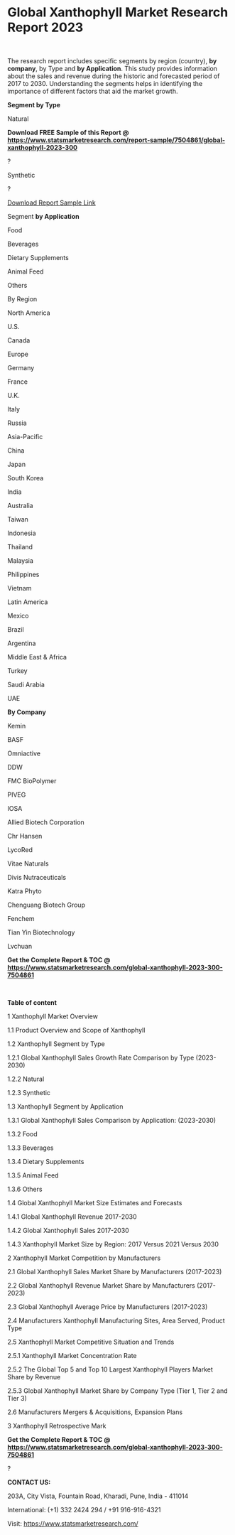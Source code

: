 <h1>Global Xanthophyll Market Research Report 2023</h1><br/><p>The research report includes specific segments by region (country), <strong>by company</strong>, by Type and <strong>by Application</strong>. This study provides information about the sales and revenue during the historic and forecasted period of 2017 to 2030. Understanding the segments helps in identifying the importance of different factors that aid the market growth.</p>
 
 
 
 <p><strong>Segment by Type</strong></p>
 
 
 
 <p>Natural</p>
 
 
 
 <div><b>Download FREE Sample of this Report @ <a href="https://www.statsmarketresearch.com/download-free-sample/7504861/global-xanthophyll-2023-300">https://www.statsmarketresearch.com/report-sample/7504861/global-xanthophyll-2023-300</a></b></div>
 
 
 
 <p>? </p>
 
 
 
 <p>Synthetic</p>
 
 
 
 <p>? </p>
 
 
 
 <p><a href="https://www.statsmarketresearch.com/download-free-sample/7504861/global-xanthophyll-2023-300">Download Report Sample Link</a></p>
 
 
 
 <p>Segment <strong>by Application</strong></p>
 
 
 
 <p>Food</p>
 
 
 
 <p>Beverages</p>
 
 
 
 <p>Dietary Supplements</p>
 
 
 
 <p>Animal Feed</p>
 
 
 
 <p>Others</p>
 
 
 
 <p>By Region</p>
 
 
 
 <p>North America</p>
 
 
 
 <p>U.S.</p>
 
 
 
 <p>Canada</p>
 
 
 
 <p>Europe</p>
 
 
 
 <p>Germany</p>
 
 
 
 <p>France</p>
 
 
 
 <p>U.K.</p>
 
 
 
 <p>Italy</p>
 
 
 
 <p>Russia</p>
 
 
 
 <p>Asia-Pacific</p>
 
 
 
 <p>China</p>
 
 
 
 <p>Japan</p>
 
 
 
 <p>South Korea</p>
 
 
 
 <p>India</p>
 
 
 
 <p>Australia</p>
 
 
 
 <p>Taiwan</p>
 
 
 
 <p>Indonesia</p>
 
 
 
 <p>Thailand</p>
 
 
 
 <p>Malaysia</p>
 
 
 
 <p>Philippines</p>
 
 
 
 <p>Vietnam</p>
 
 
 
 <p>Latin America</p>
 
 
 
 <p>Mexico</p>
 
 
 
 <p>Brazil</p>
 
 
 
 <p>Argentina</p>
 
 
 
 <p>Middle East & Africa</p>
 
 
 
 <p>Turkey</p>
 
 
 
 <p>Saudi Arabia</p>
 
 
 
 <p>UAE</p>
 
 
 
 <p><strong>By Company</strong></p>
 
 
 
 <p>Kemin</p>
 
 
 
 <p>BASF</p>
 
 
 
 <p>Omniactive</p>
 
 
 
 <p>DDW</p>
 
 
 
 <p>FMC BioPolymer</p>
 
 
 
 <p>PIVEG</p>
 
 
 
 <p>IOSA</p>
 
 
 
 <p>Allied Biotech Corporation</p>
 
 
 
 <p>Chr Hansen</p>
 
 
 
 <p>LycoRed</p>
 
 
 
 <p>Vitae Naturals</p>
 
 
 
 <p>Divis Nutraceuticals</p>
 
 
 
 <p>Katra Phyto</p>
 
 
 
 <p>Chenguang Biotech Group</p>
 
 
 
 <p>Fenchem</p>
 
 
 
 <p>Tian Yin Biotechnology</p>
 
 
 
 <p>Lvchuan</p>
 
 
 
 <div><b>Get the Complete Report & TOC @ <a href="https://www.statsmarketresearch.com/global-xanthophyll-2023-300-7504861">https://www.statsmarketresearch.com/global-xanthophyll-2023-300-7504861</a></b></div>
 
 
 
 <p><br />
 
 <b>Table of content</b></p>
 
 
 
 <p>1 Xanthophyll Market Overview<br />
 
 1.1 Product Overview and Scope of Xanthophyll<br />
 
 1.2 Xanthophyll Segment by Type<br />
 
 1.2.1 Global Xanthophyll Sales Growth Rate Comparison by Type (2023-2030)<br />
 
 1.2.2 Natural<br />
 
 1.2.3 Synthetic<br />
 
 1.3 Xanthophyll Segment by Application<br />
 
 1.3.1 Global Xanthophyll Sales Comparison by Application: (2023-2030)<br />
 
 1.3.2 Food<br />
 
 1.3.3 Beverages<br />
 
 1.3.4 Dietary Supplements<br />
 
 1.3.5 Animal Feed<br />
 
 1.3.6 Others<br />
 
 1.4 Global Xanthophyll Market Size Estimates and Forecasts<br />
 
 1.4.1 Global Xanthophyll Revenue 2017-2030<br />
 
 1.4.2 Global Xanthophyll Sales 2017-2030<br />
 
 1.4.3 Xanthophyll Market Size by Region: 2017 Versus 2021 Versus 2030<br />
 
 2 Xanthophyll Market Competition by Manufacturers<br />
 
 2.1 Global Xanthophyll Sales Market Share by Manufacturers (2017-2023)<br />
 
 2.2 Global Xanthophyll Revenue Market Share by Manufacturers (2017-2023)<br />
 
 2.3 Global Xanthophyll Average Price by Manufacturers (2017-2023)<br />
 
 2.4 Manufacturers Xanthophyll Manufacturing Sites, Area Served, Product Type<br />
 
 2.5 Xanthophyll Market Competitive Situation and Trends<br />
 
 2.5.1 Xanthophyll Market Concentration Rate<br />
 
 2.5.2 The Global Top 5 and Top 10 Largest Xanthophyll Players Market Share by Revenue<br />
 
 2.5.3 Global Xanthophyll Market Share by Company Type (Tier 1, Tier 2 and Tier 3)<br />
 
 2.6 Manufacturers Mergers & Acquisitions, Expansion Plans<br />
 
 3 Xanthophyll Retrospective Mark</p>
 
 
 
 <div><b>Get the Complete Report & TOC @ <a href="https://www.statsmarketresearch.com/global-xanthophyll-2023-300-7504861">https://www.statsmarketresearch.com/global-xanthophyll-2023-300-7504861</a></b></div>
 
 
 
 <p>? </p>
 
 
 
 <p><b>CONTACT US:</b><br />
 
 203A, City Vista, Fountain Road, Kharadi, Pune, India - 411014<br />
 
 International: (+1) 332 2424 294 / +91 916-916-4321<br />
 
 Visit: <a href="https://www.statsmarketresearch.com/">https://www.statsmarketresearch.com/</a></p>